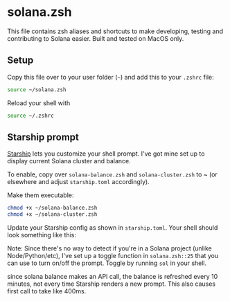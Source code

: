 # solana.zsh
This file contains zsh aliases and shortcuts to make developing, testing and contributing to Solana easier. Built and tested on MacOS only.

## Setup
Copy this file over to your user folder (`~`) and add this to your `.zshrc` file:
```bash
source ~/solana.zsh
```

Reload your shell with
```bash
source ~/.zshrc
```

## Starship prompt
[Starship](https://starship.rs/) lets you customize your shell prompt. I've got mine set up to display current Solana cluster and balance.

To enable, copy over `solana-balance.zsh` and `solana-cluster.zsh` to ~ (or elsewhere and adjust `starship.toml` accordingly).

Make them executable:
```bash
chmod +x ~/solana-balance.zsh
chmod +x ~/solana-cluster.zsh
```

Update your Starship config as shown in `starship.toml`. Your shell should look something like this:


Note: Since there's no way to detect if you're in a Solana project (unlike Node/Python/etc), I've set up a toggle function in `solana.zsh::25` that you can use to turn on/off the prompt. Toggle by running `sol` in your shell. 

since solana balance makes an API call, the balance is refreshed every 10 minutes, not every time Starship renders a new prompt. This also causes first call to take like 400ms.
